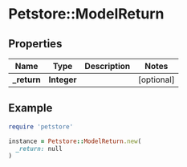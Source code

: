 # Petstore::ModelReturn

## Properties

| Name | Type | Description | Notes |
| ---- | ---- | ----------- | ----- |
| **_return** | **Integer** |  | [optional] |

## Example

```ruby
require 'petstore'

instance = Petstore::ModelReturn.new(
  _return: null
)
```
